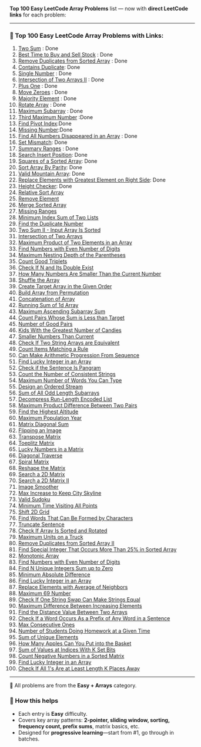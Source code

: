 **Top 100 Easy LeetCode Array Problems** list — now with **direct LeetCode links** for each problem:

---

### 🔢 Top 100 Easy LeetCode Array Problems with Links:

1. [Two Sum](https://leetcode.com/problems/two-sum/) : Done
2. [Best Time to Buy and Sell Stock](https://leetcode.com/problems/best-time-to-buy-and-sell-stock/) : Done
3. [Remove Duplicates from Sorted Array](https://leetcode.com/problems/remove-duplicates-from-sorted-array/) : Done
4. [Contains Duplicate](https://leetcode.com/problems/contains-duplicate/): Done
5. [Single Number](https://leetcode.com/problems/single-number/) : Done
6. [Intersection of Two Arrays II](https://leetcode.com/problems/intersection-of-two-arrays-ii/) : Done
7. [Plus One](https://leetcode.com/problems/plus-one/) : Done
8. [Move Zeroes](https://leetcode.com/problems/move-zeroes/)  : Done
9. [Majority Element](https://leetcode.com/problems/majority-element/) : Done
10. [Rotate Array](https://leetcode.com/problems/rotate-array/) : Done
11. [Maximum Subarray](https://leetcode.com/problems/maximum-subarray/) : Done
12. [Third Maximum Number](https://leetcode.com/problems/third-maximum-number/) :Done
13. [Find Pivot Index](https://leetcode.com/problems/find-pivot-index/):Done
14. [Missing Number](https://leetcode.com/problems/missing-number/):Done
15. [Find All Numbers Disappeared in an Array](https://leetcode.com/problems/find-all-numbers-disappeared-in-an-array/) : Done
16. [Set Mismatch](https://leetcode.com/problems/set-mismatch/): Done
17. [Summary Ranges](https://leetcode.com/problems/summary-ranges/) : Done
18. [Search Insert Position](https://leetcode.com/problems/search-insert-position/): Done
19. [Squares of a Sorted Array](https://leetcode.com/problems/squares-of-a-sorted-array/): Done
20. [Sort Array By Parity](https://leetcode.com/problems/sort-array-by-parity/): Done
21. [Valid Mountain Array](https://leetcode.com/problems/valid-mountain-array/): Done
22. [Replace Elements with Greatest Element on Right Side](https://leetcode.com/problems/replace-elements-with-greatest-element-on-right-side/): Done
23. [Height Checker](https://leetcode.com/problems/height-checker/): Done
24. [Relative Sort Array](https://leetcode.com/problems/relative-sort-array/)
25. [Remove Element](https://leetcode.com/problems/remove-element/)
26. [Merge Sorted Array](https://leetcode.com/problems/merge-sorted-array/)
27. [Missing Ranges](https://leetcode.com/problems/missing-ranges/)
28. [Minimum Index Sum of Two Lists](https://leetcode.com/problems/minimum-index-sum-of-two-lists/)
29. [Find the Duplicate Number](https://leetcode.com/problems/find-the-duplicate-number/)
30. [Two Sum II - Input Array Is Sorted](https://leetcode.com/problems/two-sum-ii-input-array-is-sorted/)
31. [Intersection of Two Arrays](https://leetcode.com/problems/intersection-of-two-arrays/)
32. [Maximum Product of Two Elements in an Array](https://leetcode.com/problems/maximum-product-of-two-elements-in-an-array/)
33. [Find Numbers with Even Number of Digits](https://leetcode.com/problems/find-numbers-with-even-number-of-digits/)
34. [Maximum Nesting Depth of the Parentheses](https://leetcode.com/problems/maximum-nesting-depth-of-the-parentheses/)
35. [Count Good Triplets](https://leetcode.com/problems/count-good-triplets/)
36. [Check If N and Its Double Exist](https://leetcode.com/problems/check-if-n-and-its-double-exist/)
37. [How Many Numbers Are Smaller Than the Current Number](https://leetcode.com/problems/how-many-numbers-are-smaller-than-the-current-number/)
38. [Shuffle the Array](https://leetcode.com/problems/shuffle-the-array/)
39. [Create Target Array in the Given Order](https://leetcode.com/problems/create-target-array-in-the-given-order/)
40. [Build Array from Permutation](https://leetcode.com/problems/build-array-from-permutation/)
41. [Concatenation of Array](https://leetcode.com/problems/concatenation-of-array/)
42. [Running Sum of 1d Array](https://leetcode.com/problems/running-sum-of-1d-array/)
43. [Maximum Ascending Subarray Sum](https://leetcode.com/problems/maximum-ascending-subarray-sum/)
44. [Count Pairs Whose Sum is Less than Target](https://leetcode.com/problems/count-pairs-whose-sum-is-less-than-target/)
45. [Number of Good Pairs](https://leetcode.com/problems/number-of-good-pairs/)
46. [Kids With the Greatest Number of Candies](https://leetcode.com/problems/kids-with-the-greatest-number-of-candies/)
47. [Smaller Numbers Than Current](https://leetcode.com/problems/how-many-numbers-are-smaller-than-the-current-number/)
48. [Check If Two String Arrays are Equivalent](https://leetcode.com/problems/check-if-two-string-arrays-are-equivalent/)
49. [Count Items Matching a Rule](https://leetcode.com/problems/count-items-matching-a-rule/)
50. [Can Make Arithmetic Progression From Sequence](https://leetcode.com/problems/can-make-arithmetic-progression-from-sequence/)
51. [Find Lucky Integer in an Array](https://leetcode.com/problems/find-lucky-integer-in-an-array/)
52. [Check if the Sentence Is Pangram](https://leetcode.com/problems/check-if-the-sentence-is-pangram/)
53. [Count the Number of Consistent Strings](https://leetcode.com/problems/count-the-number-of-consistent-strings/)
54. [Maximum Number of Words You Can Type](https://leetcode.com/problems/maximum-number-of-words-you-can-type/)
55. [Design an Ordered Stream](https://leetcode.com/problems/design-an-ordered-stream/)
56. [Sum of All Odd Length Subarrays](https://leetcode.com/problems/sum-of-all-odd-length-subarrays/)
57. [Decompress Run-Length Encoded List](https://leetcode.com/problems/decompress-run-length-encoded-list/)
58. [Maximum Product Difference Between Two Pairs](https://leetcode.com/problems/maximum-product-difference-between-two-pairs/)
59. [Find the Highest Altitude](https://leetcode.com/problems/find-the-highest-altitude/)
60. [Maximum Population Year](https://leetcode.com/problems/maximum-population-year/)
61. [Matrix Diagonal Sum](https://leetcode.com/problems/matrix-diagonal-sum/)
62. [Flipping an Image](https://leetcode.com/problems/flipping-an-image/)
63. [Transpose Matrix](https://leetcode.com/problems/transpose-matrix/)
64. [Toeplitz Matrix](https://leetcode.com/problems/toeplitz-matrix/)
65. [Lucky Numbers in a Matrix](https://leetcode.com/problems/lucky-numbers-in-a-matrix/)
66. [Diagonal Traverse](https://leetcode.com/problems/diagonal-traverse/)
67. [Spiral Matrix](https://leetcode.com/problems/spiral-matrix/)
68. [Reshape the Matrix](https://leetcode.com/problems/reshape-the-matrix/)
69. [Search a 2D Matrix](https://leetcode.com/problems/search-a-2d-matrix/)
70. [Search a 2D Matrix II](https://leetcode.com/problems/search-a-2d-matrix-ii/)
71. [Image Smoother](https://leetcode.com/problems/image-smoother/)
72. [Max Increase to Keep City Skyline](https://leetcode.com/problems/max-increase-to-keep-city-skyline/)
73. [Valid Sudoku](https://leetcode.com/problems/valid-sudoku/)
74. [Minimum Time Visiting All Points](https://leetcode.com/problems/minimum-time-visiting-all-points/)
75. [Shift 2D Grid](https://leetcode.com/problems/shift-2d-grid/)
76. [Find Words That Can Be Formed by Characters](https://leetcode.com/problems/find-words-that-can-be-formed-by-characters/)
77. [Truncate Sentence](https://leetcode.com/problems/truncate-sentence/)
78. [Check If Array Is Sorted and Rotated](https://leetcode.com/problems/check-if-array-is-sorted-and-rotated/)
79. [Maximum Units on a Truck](https://leetcode.com/problems/maximum-units-on-a-truck/)
80. [Remove Duplicates from Sorted Array II](https://leetcode.com/problems/remove-duplicates-from-sorted-array-ii/)
81. [Find Special Integer That Occurs More Than 25% in Sorted Array](https://leetcode.com/problems/element-appearing-more-than-25-in-sorted-array/)
82. [Monotonic Array](https://leetcode.com/problems/monotonic-array/)
83. [Find Numbers with Even Number of Digits](https://leetcode.com/problems/find-numbers-with-even-number-of-digits/)
84. [Find N Unique Integers Sum up to Zero](https://leetcode.com/problems/find-n-unique-integers-sum-up-to-zero/)
85. [Minimum Absolute Difference](https://leetcode.com/problems/minimum-absolute-difference/)
86. [Find Lucky Integer in an Array](https://leetcode.com/problems/find-lucky-integer-in-an-array/)
87. [Replace Elements with Average of Neighbors](https://leetcode.com/problems/replace-elements-with-average-of-neighbors/)
88. [Maximum 69 Number](https://leetcode.com/problems/maximum-69-number/)
89. [Check If One String Swap Can Make Strings Equal](https://leetcode.com/problems/check-if-one-string-swap-can-make-strings-equal/)
90. [Maximum Difference Between Increasing Elements](https://leetcode.com/problems/maximum-difference-between-increasing-elements/)
91. [Find the Distance Value Between Two Arrays](https://leetcode.com/problems/find-the-distance-value-between-two-arrays/)
92. [Check If a Word Occurs As a Prefix of Any Word in a Sentence](https://leetcode.com/problems/check-if-a-word-occurs-as-a-prefix-of-any-word-in-a-sentence/)
93. [Max Consecutive Ones](https://leetcode.com/problems/max-consecutive-ones/)
94. [Number of Students Doing Homework at a Given Time](https://leetcode.com/problems/number-of-students-doing-homework-at-a-given-time/)
95. [Sum of Unique Elements](https://leetcode.com/problems/sum-of-unique-elements/)
96. [How Many Apples Can You Put into the Basket](https://leetcode.com/problems/how-many-apples-can-you-put-into-the-basket/)
97. [Sum of Values at Indices With K Set Bits](https://leetcode.com/problems/sum-of-values-at-indices-with-k-set-bits/)
98. [Count Negative Numbers in a Sorted Matrix](https://leetcode.com/problems/count-negative-numbers-in-a-sorted-matrix/)
99. [Find Lucky Integer in an Array](https://leetcode.com/problems/find-lucky-integer-in-an-array/)
100. [Check If All 1's Are at Least Length K Places Away](https://leetcode.com/problems/check-if-all-1s-are-at-least-length-k-places-away/)

---

📌 All problems are from the **Easy + Arrays** category.

### 📘 How this helps

* Each entry is **Easy** difficulty.
* Covers key array patterns: **2‑pointer, sliding window, sorting, frequency count, prefix sums**, matrix basics, etc.
* Designed for **progressive learning**—start from #1, go through in batches.
